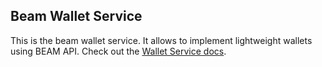 ## Beam Wallet Service

This is the beam wallet service. It allows to implement lightweight wallets using BEAM API.
Check out the [Wallet Service docs](https://github.com/BeamMW/beam/wiki/Wallet-Service).
